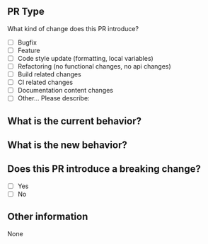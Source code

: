 ## PR Type

What kind of change does this PR introduce?

<!-- Please check the one that applies to this PR using "x". -->

-  [ ] Bugfix
-  [ ] Feature
-  [ ] Code style update (formatting, local variables)
-  [ ] Refactoring (no functional changes, no api changes)
-  [ ] Build related changes
-  [ ] CI related changes
-  [ ] Documentation content changes
-  [ ] Other... Please describe:

## What is the current behavior?

<!-- Please describe the current behavior that you are modifying, or link to a relevant issue. -->

## What is the new behavior?

## Does this PR introduce a breaking change?

-  [ ] Yes
-  [ ] No

<!-- If this PR contains a breaking change, please describe the impact for other developers. -->

## Other information

None
